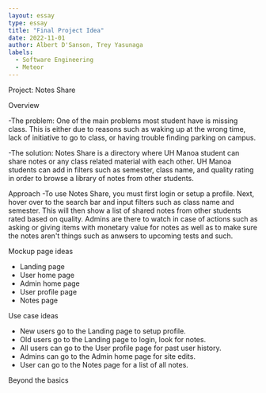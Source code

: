 ```yaml
---
layout: essay
type: essay
title: "Final Project Idea"
date: 2022-11-01
author: Albert D'Sanson, Trey Yasunaga
labels:
  - Software Engineering
  - Meteor
---
```


Project: Notes Share

Overview

-The problem: One of the main problems most student have is missing class. This is either due to reasons such as waking up at the wrong time, lack of initiative to go to class, or having trouble finding parking on campus. 

-The solution: Notes Share is a directory where UH Manoa student can share notes or any class related material with each other. UH Manoa students can add in filters such as semester, class name, and quality rating in order to browse a library of notes from other students.

Approach
-To use Notes Share, you must first login or setup a profile. Next, hover over to the search bar and input filters such as class name and semester. This will then show a list of shared notes from other students rated based on quality. Admins are there to watch in case of actions such as asking or giving items with monetary value for notes as well as to make sure the notes aren't things such as anwsers to upcoming tests and such.

Mockup page ideas
- Landing page
- User home page
- Admin home page
- User profile page
- Notes page

Use case ideas
- New users go to the Landing page to setup profile.
- Old users go to the Landing page to login, look for notes.
- All users can go to the User profile page for past user history.
- Admins can go to the Admin home page for site edits.
- User can go to the Notes page for a list of all notes.

Beyond the basics

